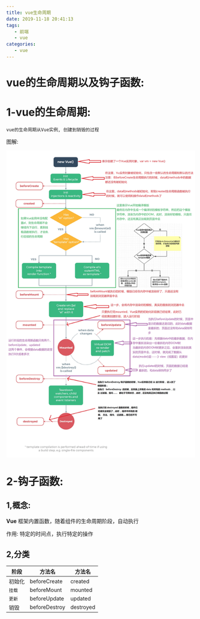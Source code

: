 ```yaml
---
title: vue生命周期
date: 2019-11-18 20:41:13
tags:
   - 前端
   - vue
categories: 
   - vue
---
```








# vue的生命周期以及钩子函数:

<!--more-->

# 1-vue的生命周期:

`vue的生命周期从Vue实例, 创建到销毁的过程`

图解:

![vue的生命周期](vue生命周期/vue的生命周期.jpg)

# 2-钩子函数:

## 1,概念:

**Vue** 框架内置函数，随着组件的生命周期阶段，自动执行

作用: 特定的时间点，执行特定的操作

## 2,分类

| **阶段** | **方法名**    | **方法名** |
| -------- | ------------- | ---------- |
| 初始化   | beforeCreate  | created    |
| `挂载`   | beforeMount   | mounted    |
| `更新`   | beforeUpdate  | updated    |
| 销毁     | beforeDestroy | destroyed  |

